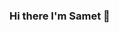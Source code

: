 ### Hi there I'm Samet 👋

<!--
**s4mto/S4mto** is a ✨ _special_ ✨ repository because its `README.md` (this file) appears on your GitHub profile.

Here are some ideas to get you started:

- 🔭 I’m currently working on Data Analysis Projects
- 🌱 I’m currently learning Machine Learning
- 🤔 I’m looking for help with Data Science/Data Analysis
- 💬 Ask me about Data Analysis/Marketing
- 📫 How to reach me: sametakildiznl.0@gmail.com
                      https://www.linkedin.com/in/sametakyildiz
- 😄 Pronouns: (he/him)

[![HitCount](http://hits.dwyl.io/S4mto/badges.svg)](http://hits.dwyl.io/S4mto/badges)
[![S4mto's github trophy](https://github-profile-trophy.vercel.app/?username=S4mto&row=1)](https://github.com/ryo-ma/github-profile-trophy)
[![S4mto's github stats](https://github-readme-stats.vercel.app/api?username=S4mto&theme=blue-green)](https://github.com/anuraghazra/github-readme-stats)
[![S4mto's top languages](https://github-readme-stats.vercel.app/api/top-langs/?username=S4mto&theme=blue-green)](https://github.com/anuraghazra/github-readme-stats)
[![Sparkline](https://stars.medv.io/S4mto/badges.svg)](https://stars.medv.io/S4mto/badges)
